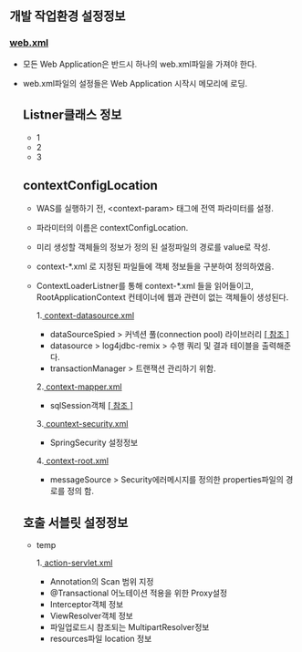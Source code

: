 ## 개발 작업환경 설정정보

### [ web.xml ]( https://github.com/Taesan94/OurNeighborhoodEvent/blob/master/src/main/webapp/WEB-INF/web.xml )
- 모든 Web Application은 반드시 하나의 web.xml파일을 가져야 한다.
- web.xml파일의 설정들은 Web Application 시작시 메모리에 로딩.

  ## Listner클래스 정보
  - 1
  - 2
  - 3
  
  ## contextConfigLocation
  - WAS를 실행하기 전, &lt;context-param&gt; 태그에 전역 파라미터를 설정.
  - 파라미터의 이름은 contextConfigLocation.
  - 미리 생성할 객체들의 정보가 정의 된 설정파일의 경로를 value로 작성.
  - context-\*.xml 로 지정된 파일들에 객체 정보들을 구분하여 정의하였음.
  - ContextLoaderListner를 통해 context-\*.xml 들을 읽어들이고, RootApplicationContext 컨테이너에 웹과 관련이 없는 객체들이 생성된다.

      1.[ context-datasource.xml ]( https://github.com/Taesan94/OurNeighborhoodEvent/blob/master/src/main/resources/config/spring/Sample_context-datasource_for_Git.xml )

       - dataSourceSpied > 커넥션 풀(connection pool) 라이브러리 [ [ 참조 ] ](https://d2.naver.com/helloworld/5102792)
       - datasource > log4jdbc-remix > 수행 쿼리 및 결과 테이블을 출력해준다.
       - transactionManager > 트랜잭션 관리하기 위함.

      2.[ context-mapper.xml ]( https://github.com/Taesan94/OurNeighborhoodEvent/blob/master/src/main/resources/config/spring/context-mapper.xml )

      - sqlSession객체 [ [ 참조 ] ]( http://mybatis.org/spring/ko/sqlsession.html )
      
      3.[ countext-security.xml ]( https://github.com/Taesan94/OurNeighborhoodEvent/blob/master/src/main/resources/config/spring/context-security.xml )

      - SpringSecurity 설정정보
      
      4.[ context-root.xml ]( https://github.com/Taesan94/OurNeighborhoodEvent/blob/master/src/main/resources/config/spring/context-root.xml )

      - messageSource > Security에러메시지를 정의한 properties파일의 경로를 정의 함.

  ## 호출 서블릿 설정정보
  - temp
  
      1.[ action-servlet.xml ]( https://github.com/Taesan94/OurNeighborhoodEvent/blob/master/src/main/webapp/WEB-INF/config/action-servlet.xml )
      
     - Annotation의 Scan 범위 지정
     - @Transactional 어노테이션 적용을 위한 Proxy설정
     - Interceptor객체 정보
     - ViewResolver객체 정보
     - 파일업로드시 참조되는 MultipartResolver정보
     - resources파일 location 정보
